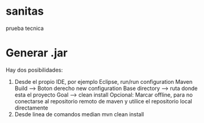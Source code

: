 # sanitas
prueba tecnica


# Generar .jar
Hay dos posibilidades:
1. Desde el propio IDE, por ejemplo Eclipse, 
    run/run configuration
      Maven Build --> Boton derecho new configuration
        Base directory --> ruta donde esta el proyecto
        Goal --> clean install
        Opcional: Marcar offline, para no conectarse al repositorio remoto de maven y utilice el repositorio local directamente
2. Desde linea de comandos median mvn clean install
